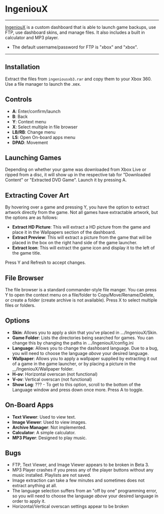 # IngeniouX

------

[IngeniouX](http://www.mediafire.com/file/3hzk7vcoqpfgqmk/ingeniouxb3.rar/file) is a custom dashboard that is able to launch game backups, use FTP, use dashboard skins, and manage files. It also includes a built in  calculator and MP3 player. 

- The default username/password for FTP is "xbox" and "xbox".

------

## Installation

Extract the files from `ingeniousxb3.rar` and copy them to your Xbox 360. Use a file manager to launch the .xex.

## Controls

- **A**: Enter/confirm/launch
- **B**: Back
- **Y**: Context menu
- **X**: Select multiple in file browser
- **LB/RB**: Change menu
- **LS**: Open On-board apps menu
- **DPAD**: Movement

## Launching Games

Depending on whether your game was downloaded from Xbox Live or  ripped from a disc, it will show up in the respective tab for  "Downloaded Content" or "Extracted DVD Game". Launch it by pressing A.

## Extracting Cover Art

By hovering over a game and pressing Y, you have the option to  extract artwork directly from the game. Not all games have extractable  artwork, but the options are as follows:

- **Extract HD Picture**: This will extract a HD picture from the game and place it in the Wallpapers section of the dashboard.
- **Extract Preview**: This will extract a picture from the game that will be placed in the box on the right hand side of the game launcher.
- **Extract Icon**: This will extract the game icon and display it to the left of the game title.

Press Y and Refresh to accept changes.

## File Browser

The file browser is a standard commander-style file manger. You can  press Y to open the context menu on a file/folder to  Copy/Move/Rename/Delete, or create a folder (create archive is not  available). Press X to select multiple files or folders.

## Options

- **Skin**: Allows you to apply a skin that you've placed in .../IngeniouX/Skin.
- **Game Folder**: Lists the directories being searched for games. You can change this by changing the paths in .../IngeniouX/config.ini
- **Language**: Allows you to change the dashboard language. Due to a bug, you will need to choose the language *above* your desired language.
- **Wallpaper**: Allows you to apply a wallpaper  supplied by extracting it out of a game in the game launcher, or by  placing a picture in the ,,,/IngeniouX/Wallpaper folder.
- **H-ov**: Horizontal overscan (not functional)
- **V-ov**: Vertical overscan (not functional)
- **Show Log**: ??? - To get to this option, scroll to the bottom of the Language window and press down once more. Press A to toggle.

## On-Board Apps

- **Text Viewer**: Used to view text.
- **Image Viewer**: Used to view images. 
- **Archive Manager**: Not implemented.
- **Calculator**: A simple calculator.
- **MP3 Player**: Designed to play music.

## Bugs

- FTP, Text Viewer, and Image Viewer appears to be broken in Beta 3.
- MP3 Player crashes if you press any of the player buttons without any music installed. Playlists are not saved.
- Image extraction can take a few minutes and sometimes does not extract anything at all.
- The language selection suffers from an "off by one" programming error, so you will need to choose the language *above* your desired language in order to apply it.
- Horizontal/Vertical overscan settings appear to be broken